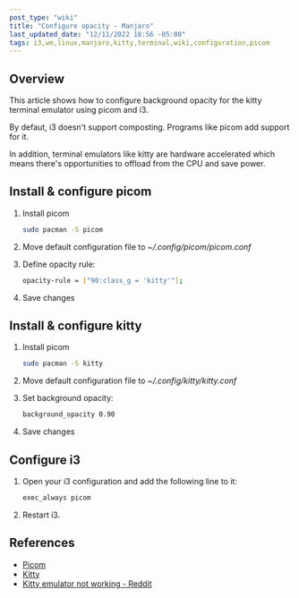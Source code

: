 ```yaml
---
post_type: "wiki" 
title: "Configure opacity - Manjaro"
last_updated_date: "12/11/2022 18:56 -05:00"
tags: i3,wm,linux,manjaro,kitty,terminal,wiki,configuration,picom
---
```


## Overview

This article shows how to configure background opacity for the kitty terminal emulator using picom and i3. 

By defaut, i3 doesn't support composting. Programs like picom add support for it. 

In addition, terminal emulators like kitty are hardware accelerated which means there's opportunities to offload from the CPU and save power.  

## Install & configure picom

1. Install picom

    ```bash
    sudo pacman -S picom
    ```

1. Move default configuration file to *~/.config/picom/picom.conf*
1. Define opacity rule: 

    ```bash
    opacity-rule = ["90:class_g = 'kitty'"];
    ```

1. Save changes

## Install & configure kitty

1. Install picom

    ```bash
    sudo pacman -S kitty
    ```

1. Move default configuration file to *~/.config/kitty/kitty.conf*
1. Set background opacity: 

    ```bash
    background_opacity 0.90
    ```

1. Save changes

## Configure i3

1. Open your i3 configuration and add the following line to it:

    ```bash
    exec_always picom
    ```

1. Restart i3.

## References

- [Picom](https://wiki.archlinux.org/title/Picom#Opacity)
- [Kitty](https://wiki.archlinux.org/title/Kitty)
- [Kitty emulator not working - Reddit](https://www.reddit.com/r/i3wm/comments/g62qy0/kitty_terminal_emulator_transparency_not_working/)